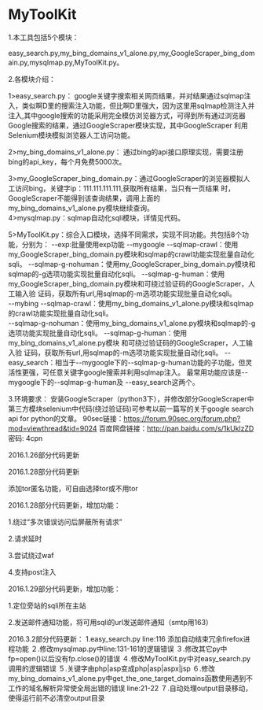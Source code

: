 # MyToolKit
1.本工具包括5个模块：

easy_search.py,my_bing_domains_v1_alone.py,my_GoogleScraper_bing_domain.py,mysqlmap.py,MyToolKit.py。

2.各模块介绍：

  1>easy_search.py：
    google关键字搜索相关网页结果，并对结果通过sqlmap注入，类似啊D里的搜索注入功能，但比啊D里强大，因为这里用sqlmap检测注入并注入,其中google搜索的功能采用完全模仿浏览器方式，可得到所有通过浏览器Google搜索的结果，通过GoogleScraper模块实现，其中GoogleScraper
    利用Selenium模块模拟浏览器人工访问功能。

  2>my_bing_domains_v1_alone.py：
    通过bing的api接口原理实现，需要注册bing的api_key，每个月免费5000次。
    
  3>my_GoogleScraper_bing_domain.py：通过GoogleScraper的浏览器模拟人工访问bing，关键字ip：111.111.111.111,获取所有结果，当只有一页结果
    时，GoogleScraper不能得到该查询结果，调用上面的my_bing_domains_v1_alone.py模块继续查询。                                                            
  4>mysqlmap.py：sqlmap自动化sqli模块，详情见代码。
  
  5>MyToolKit.py：综合入口模块，选择不同需求，实现不同功能。共包括8个功能，分别为：
          --exp:批量使用exp功能
                  --mygoogle
                         --sqlmap-crawl：使用my_GoogleScraper_bing_domain.py模块和sqlmap的crawl功能实现批量自动化sqli。
                         --sqlmap-g-nohuman：使用my_GoogleScraper_bing_domain.py模块和sqlmap的-g选项功能实现批量自动化sqli。
                         --sqlmap-g-human：使用my_GoogleScraper_bing_domain.py模块和可绕过验证码的GoogleScraper，人工输入验
                                           证码，获取所有url,用sqlmap的-m选项功能实现批量自动化sqli。                                       
                  --mybing
                         --sqlmap-crawl：使用my_bing_domains_v1_alone.py模块和sqlmap的crawl功能实现批量自动化sqli。                                          
                         --sqlmap-g-nohuman：使用my_bing_domains_v1_alone.py模块和sqlmap的-g选项功能实现批量自动化sqli。
                         --sqlmap-g-human：使用my_bing_domains_v1_alone.py模块 和可绕过验证码的GoogleScraper，人工输入验
                                                          证码，获取所有url,用sqlmap的-m选项功能实现批量自动化sqli。
                  --easy_search：相当于--mygoogle下的--sqlmap-g-human功能的子功能，但灵活性更强，可任意关键字google搜索并利用sqlmap注入。
         最常用功能应该是--mygoogle下的--sqlmap-g-human及 --easy_search这两个。

3.环境要求：
  安装GoogleScraper（python3下），并修改部分GoogleScraper中第三方模块selenium中代码(绕过验证码)可参考以前一篇写的关于google      search api for python的文章。
  90sec链接：https://forum.90sec.org/forum.php?mod=viewthread&tid=9024
  百度网盘链接：http://pan.baidu.com/s/1kUklzZD 密码: 4cpn
  
2016.1.26部分代码更新

2016.1.28部分代码更新

  添加tor匿名功能，可自由选择tor或不用tor
  
2016.1.28部分代码更新，增加功能：

  1.绕过“多次错误访问后屏蔽所有请求”
  
  2.请求延时
  
  3.尝试绕过waf
  
  4.支持post注入
  
2016.1.29部分代码更新，增加功能：

  1.定位旁站的sqli所在主站
  
  2.发送邮件通知功能，将可用sqli的url发送邮件通知（smtp用163）

2016.3.2部分代码更新：
1.easy_search.py line:116 添加自动结束冗余firefox进程功能
２.修改mysqlmap.py中line:131-161的逻辑错误
３.修改其它py中fp=open()以后没有fp.close()的错误
４.修改MyToolKit.py中对easy_search.py调用的逻辑错误
５.关键字由php|asp变成php|asp|aspx|jsp
６.修改my_bing_domains_v1_alone.py中get_the_one_target_domains函数使用遇到不工作的域名解析异常使全局出错的错误 line:21-22
７.自动处理output目录移动，使得运行前不必清空output目录
  
   
